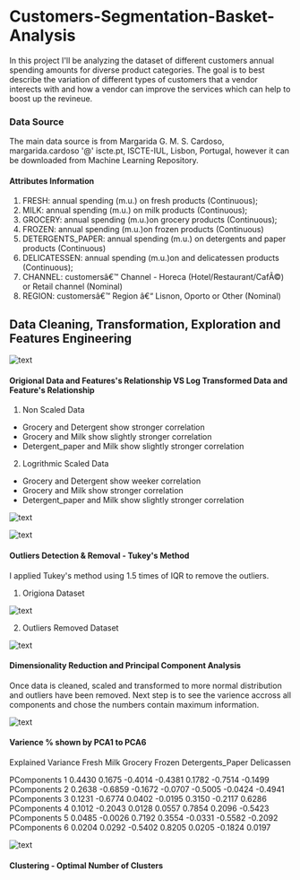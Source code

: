 # Customers-Segmentation-Basket-Analysis

In this project I'll be analyzing the dataset of different customers annual spending amounts for diverse product categories. The goal is to best describe the variation of different types of customers that a vendor interects with and how a vendor can improve the services which can help to boost up the revineue. 

### Data Source

The main data source is from Margarida G. M. S. Cardoso, margarida.cardoso '@' iscte.pt, ISCTE-IUL, Lisbon, Portugal, however it can be downloaded from Machine Learning Repository. 

#### Attributes Information

1) FRESH: annual spending (m.u.) on fresh products (Continuous);
2) MILK: annual spending (m.u.) on milk products (Continuous);
3) GROCERY: annual spending (m.u.)on grocery products (Continuous);
4) FROZEN: annual spending (m.u.)on frozen products (Continuous)
5) DETERGENTS_PAPER: annual spending (m.u.) on detergents and paper products (Continuous)
6) DELICATESSEN: annual spending (m.u.)on and delicatessen products (Continuous);
7) CHANNEL: customersâ€™ Channel - Horeca (Hotel/Restaurant/CafÃ©) or Retail channel (Nominal)
8) REGION: customersâ€™ Region â€“ Lisnon, Oporto or Other (Nominal)

## Data Cleaning, Transformation, Exploration and Features Engineering

![text](https://user-images.githubusercontent.com/68614187/106059277-1bb49300-60b8-11eb-9048-ea317a68e7f6.png)

#### Origional Data and Features's Relationship VS Log Transformed Data and Feature's Relationship

1. Non Scaled Data
* Grocery and Detergent show stronger correlation
* Grocery and Milk show slightly stronger correlation
* Detergent_paper and Milk show slightly stronger correlation

2. Logrithmic Scaled Data
* Grocery and Detergent show weeker correlation
* Grocery and Milk show stronger correlation
* Detergent_paper and Milk show slightly stronger correlation

![text](https://user-images.githubusercontent.com/68614187/106059737-c0cf6b80-60b8-11eb-910e-5dc13b0a32c9.png)

![text](https://user-images.githubusercontent.com/68614187/106060485-c24d6380-60b9-11eb-851e-ef6df6b82971.png)

#### Outliers Detection & Removal - Tukey's Method

I applied Tukey's method using 1.5 times of IQR to remove the outliers.

1. Origiona Dataset

![text](https://user-images.githubusercontent.com/68614187/106060975-60412e00-60ba-11eb-8c67-030c3c63e9ab.png)

2. Outliers Removed Dataset

![text](https://user-images.githubusercontent.com/68614187/106061160-9da5bb80-60ba-11eb-9e73-2363120ed79e.png)

#### Dimensionality Reduction and Principal Component Analysis

Once data is cleaned, scaled and transformed to more normal distribution and outliers have been removed. Next step is to see the varience accross all components and chose the numbers contain maximum information.

![text](https://user-images.githubusercontent.com/68614187/106062651-b1522180-60bc-11eb-85d2-b2798c60f37d.png)

#### Varience % shown by PCA1 to PCA6

Explained     Variance	Fresh	   Milk	  Grocery	 Frozen	   Detergents_Paper	 Delicassen
  
PComponents 1	 0.4430	  0.1675	-0.4014	 -0.4381	 0.1782	  -0.7514	         -0.1499
PComponents 2	 0.2638	 -0.6859	-0.1672	 -0.0707	-0.5005	  -0.0424        	 -0.4941
PComponents 3	 0.1231	 -0.6774	 0.0402	 -0.0195	 0.3150	  -0.2117	          0.6286
PComponents 4	 0.1012	 -0.2043	 0.0128	  0.0557	 0.7854	   0.2096          -0.5423
PComponents 5	 0.0485	 -0.0026	 0.7192	  0.3554	 -0.0331	-0.5582	         -0.2092
PComponents 6	0.0204	0.0292	-0.5402	0.8205	0.0205	-0.1824	0.0197

![text](https://user-images.githubusercontent.com/68614187/106063005-2cb3d300-60bd-11eb-9b29-d930a572abed.png)

#### Clustering - Optimal Number of Clusters

